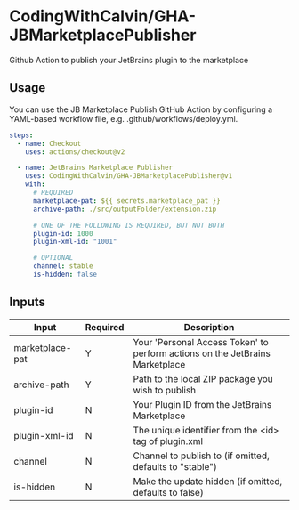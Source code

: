 # CodingWithCalvin/GHA-JBMarketplacePublisher

Github Action to publish your JetBrains plugin to the marketplace

## Usage

You can use the JB Marketplace Publish GitHub Action by configuring a YAML-based workflow file, e.g. .github/workflows/deploy.yml.

```yml
steps:
  - name: Checkout
    uses: actions/checkout@v2

  - name: JetBrains Marketplace Publisher
    uses: CodingWithCalvin/GHA-JBMarketplacePublisher@v1
    with:
      # REQUIRED
      marketplace-pat: ${{ secrets.marketplace_pat }}
      archive-path: ./src/outputFolder/extension.zip

      # ONE OF THE FOLLOWING IS REQUIRED, BUT NOT BOTH
      plugin-id: 1000
      plugin-xml-id: "1001"

      # OPTIONAL
      channel: stable
      is-hidden: false
```

## Inputs

| Input           | Required | Description                                                                  |
| --------------- | -------- | ---------------------------------------------------------------------------- |
| marketplace-pat | Y        | Your 'Personal Access Token' to perform actions on the JetBrains Marketplace |
| archive-path    | Y        | Path to the local ZIP package you wish to publish                            |
| plugin-id       | N        | Your Plugin ID from the JetBrains Marketplace                                |
| plugin-xml-id   | N        | The unique identifier from the &lt;id&gt; tag of plugin.xml                  |
| channel         | N        | Channel to publish to (if omitted, defaults to "stable")                     |
| is-hidden       | N        | Make the update hidden (if omitted, defaults to false)                       |
